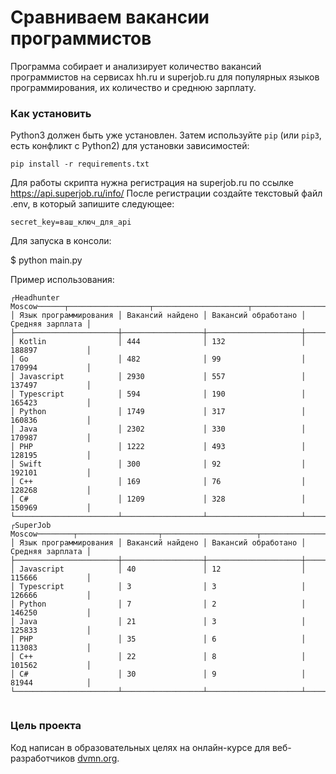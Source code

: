 # Сравниваем вакансии программистов

Программа собирает и анализирует количество вакансий программистов на сервисах  hh.ru и superjob.ru для популярных языков программирования, их количество и среднюю зарплату.

### Как установить

Python3 должен быть уже установлен. 
Затем используйте `pip` (или `pip3`, есть конфликт с Python2) для установки зависимостей:
```
pip install -r requirements.txt
```
Для работы скрипта нужна регистрация на superjob.ru по ссылке https://api.superjob.ru/info/
После регистрации создайте текстовый файл .env, в который запишите следующее:
```
secret_key=ваш_ключ_для_api
```

Для запуска в консоли:

$ python main.py 

Пример использования:
```
┌Headhunter Moscow──────┬──────────────────┬─────────────────────┬──────────────────┐
│ Язык программирования │ Вакансий найдено │ Вакансий обработано │ Средняя зарплата │
├───────────────────────┼──────────────────┼─────────────────────┼──────────────────┤
│ Kotlin                │ 444              │ 132                 │ 188897           │
│ Go                    │ 482              │ 99                  │ 170994           │
│ Javascript            │ 2930             │ 557                 │ 137497           │
│ Typescript            │ 594              │ 190                 │ 165423           │
│ Python                │ 1749             │ 317                 │ 160836           │
│ Java                  │ 2302             │ 330                 │ 170987           │
│ PHP                   │ 1222             │ 493                 │ 128195           │
│ Swift                 │ 300              │ 92                  │ 192101           │
│ C++                   │ 169              │ 76                  │ 128268           │
│ C#                    │ 1209             │ 328                 │ 150969           │
└───────────────────────┴──────────────────┴─────────────────────┴──────────────────┘
┌SuperJob Moscow────────┬──────────────────┬─────────────────────┬──────────────────┐
│ Язык программирования │ Вакансий найдено │ Вакансий обработано │ Средняя зарплата │
├───────────────────────┼──────────────────┼─────────────────────┼──────────────────┤
│ Javascript            │ 40               │ 12                  │ 115666           │
│ Typescript            │ 3                │ 3                   │ 126666           │
│ Python                │ 7                │ 2                   │ 146250           │
│ Java                  │ 21               │ 3                   │ 125833           │
│ PHP                   │ 35               │ 6                   │ 113083           │
│ C++                   │ 22               │ 8                   │ 101562           │
│ C#                    │ 30               │ 9                   │ 81944            │
└───────────────────────┴──────────────────┴─────────────────────┴──────────────────┘


```
### Цель проекта

Код написан в образовательных целях на онлайн-курсе для веб-разработчиков [dvmn.org](https://dvmn.org/).
